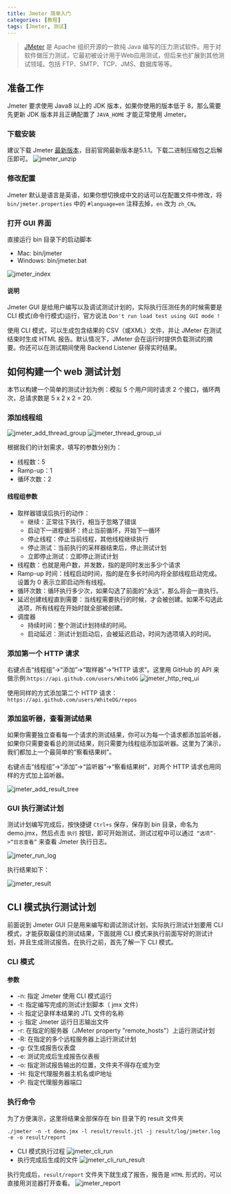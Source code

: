 ```yaml
---
title: Jmeter 简单入门
categories: [教程]
tags: [Jmeter, 测试]
---
```


> [JMeter](https://jmeter.apache.org/index.html) 是 Apache 组织开源的一款纯 Java 编写的压力测试软件。用于对软件做压力测试，它最初被设计用于Web应用测试，但后来也扩展到其他测试领域。包括 FTP、SMTP、TCP、JMS、数据库等等。

<!-- more -->

## 准备工作

Jmeter 要求使用 Java8 以上的 JDK 版本，如果你使用的版本低于 8，那么需要先更新 JDK 版本并且正确配置了 `JAVA_HOME` 才能正常使用 Jmeter。

### 下载安装

建议下载 Jmeter [最新版本](https://jmeter.apache.org/download_jmeter.cgi)，目前官网最新版本是5.1.1。下载二进制压缩包之后解压即可。
![jmeter_unzip](/assets/post_imgs/jmeter_unzip.jpg)

### 修改配置

Jmeter 默认是语言是英语，如果你想切换成中文的话可以在配置文件中修改，将 `bin/jmeter.properties` 中的 `#language=en` 注释去掉，`en` 改为 `zh_CN`。

### 打开 GUI 界面

直接运行 bin 目录下的启动脚本
- Mac: bin/jmeter
- Windows: bin/jmeter.bat

![jmeter_index](/assets/post_imgs/jmeter_index.jpg)

#### 说明
Jmeter GUI 是给用户编写以及调试测试计划的，实际执行压测任务的时候需要是 CLI 模式(命令行模式)运行，官方说法 `Don't run load test using GUI mode !`

使用 CLI 模式，可以生成包含结果的 CSV（或XML）文件，并让 JMeter 在测试结束时生成 HTML 报告。默认情况下，JMeter 会在运行时提供负载测试的摘要。你还可以在测试期间使用 Backend Listener 获得实时结果。

## 如何构建一个 web 测试计划

本节以构建一个简单的测试计划为例：模拟 5 个用户同时请求 2 个接口，循环两次，总请求数是 5 x 2 x 2 = 20.

### 添加线程组
![jmeter_add_thread_group](/assets/post_imgs/jmeter_add_thread_group.jpg)
![jmeter_thread_group_ui](/assets/post_imgs/jmeter_thread_group_ui.jpg)

根据我们的计划需求，填写的参数分别为：
- 线程数：5
- Ramp-up：1
- 循环次数：2

#### 线程组参数
- 取样器错误后执行的动作：
    - 继续：正常往下执行，相当于忽略了错误
    - 启动下一进程循环：终止当前循环，开始下一循环
    - 停止线程：停止当前线程，其他线程继续执行
    - 停止测试：当前执行的采样器结束后，停止测试计划
    - 立即停止测试：立即停止测试计划
- 线程数：也就是用户数，并发数，指的是同时发出多少个请求
- Ramp-up 时间：线程启动时间，指的是在多长时间内将全部线程启动完成。设置为 0 表示立即启动所有线程。
- 循环次数：循环执行多少次，如果勾选了前面的“永远”，那么将会一直执行。
- 延迟创建线程直到需要：当线程需要执行的时候，才会被创建。如果不勾选此选项，所有线程在开始时就全部被创建。
- 调度器
    - 持续时间：整个测试计划持续的时间。
    - 启动延迟：测试计划启动后，会被延迟启动，时间为选项填入的时间。

### 添加第一个 HTTP 请求
右键点击“线程组”->“添加”->“取样器”->“HTTP 请求”。这里用 GitHub 的 API 来做示例:`https://api.github.com/users/WhiteDG`
![jmeter_http_req_ui](/assets/post_imgs/jmeter_http_req_ui.jpg)

使用同样的方式添加第二个 HTTP 请求：`https://api.github.com/users/WhiteDG/repos`

### 添加监听器，查看测试结果

如果你需要独立查看每一个请求的测试结果，你可以为每一个请求都添加监听器，如果你只需要查看总的测试结果，则只需要为线程组添加监听器。这里为了演示，我们都加上一个最简单的“察看结果树”。

右键点击“线程组”->“添加”->“监听器”->“察看结果树”，对两个 HTTP 请求也用同样的方式加上监听器。

![jmeter_add_result_tree](/assets/post_imgs/jmeter_add_result_tree.jpg)

### GUI 执行测试计划

测试计划编写完成后，按快捷键 `Ctrl+s` 保存，保存到 bin 目录，命名为 demo.jmx，然后点击 `执行` 按钮，即可开始测试，测试过程中可以通过` “选项”->“日志查看”` 来查看 Jmeter 执行日志。

![jmeter_run_log](/assets/post_imgs/jmeter_run_log.jpg)

执行结果如下：

![jmeter_result](/assets/post_imgs/jmeter_result.jpg)

## CLI 模式执行测试计划

前面说到 Jmeter GUI 只是用来编写和调试测试计划，实际执行测试计划要用 CLI 模式，才能获取最佳的测试结果，下面就用 CLI 模式来执行前面写好的测试计划，并且生成测试报告。在执行之前，首先了解一下 CLI 模式。

### CLI 模式
#### 参数
- -n: 指定 Jmeter 使用 CLI 模式运行
- -t: 指定编写完成的测试计划脚本（ jmx 文件）
- -l: 指定记录样本结果的 JTL 文件的名称
- -j: 指定 Jmeter 运行日志输出文件
- -r: 在指定的服务器（JMeter property "remote_hosts"）上运行测试计划
- -R: 在指定的多个远程服务器上运行测试计划
- -g: 仅生成报告仪表盘
- -e: 测试完成后生成报告仪表板
- -o: 指定测试报告输出的位置，文件夹不得存在或为空
- -H: 指定代理服务器主机名或IP地址
- -P: 指定代理服务器端口

### 执行命令

为了方便演示，这里将结果全部保存在 bin 目录下的 result 文件夹

```
./jmeter -n -t demo.jmx -l result/result.jtl -j result/log/jmeter.log -e -o result/report
```
- CLI 模式执行过程
![jmeter_cli_run](/assets/post_imgs/jmeter_cli_run.jpg)
- 执行完成后生成的文件
![jmeter_cli_run_result](/assets/post_imgs/jmeter_cli_run_result.jpg)

执行完成后，`result/report` 文件夹下就生成了报告，报告是 `HTML` 形式的，可以直接用浏览器打开查看。
![jmeter_report](/assets/post_imgs/jmeter_report.jpg)

